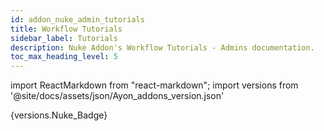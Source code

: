 ```yaml
---
id: addon_nuke_admin_tutorials
title: Workflow Tutorials
sidebar_label: Tutorials
description: Nuke Addon's Workflow Tutorials - Admins documentation.
toc_max_heading_level: 5
---
```


import ReactMarkdown from "react-markdown";
import versions from '@site/docs/assets/json/Ayon_addons_version.json'

<ReactMarkdown>
{versions.Nuke_Badge}
</ReactMarkdown>

